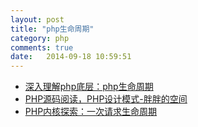 ```yaml
---
layout: post
title: "php生命周期"
category: php
comments: true
date:   2014-09-18 10:59:51
---
```


- [深入理解php底层：php生命周期](http://blog.csdn.net/hguisu/article/details/7377520)
- [PHP源码阅读，PHP设计模式-胖胖的空间](http://www.phppan.com/2012/05/php-life-cycle-2/)
- [PHP内核探索：一次请求生命周期](http://www.nowamagic.net/librarys/veda/detail/1287)
